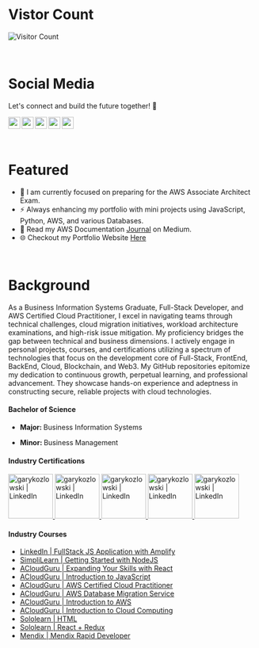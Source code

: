 <h1>Vistor Count</h1>

![Visitor Count](https://profile-counter.glitch.me/{gkozlowskidesign}/count.svg)


<br>

<h1>Social Media</h1>

  Let's connect and build the future together! 🌟
  <br>

<a href="https://www.linkedin.com/in/gary-kozlowski-825053138/">
  <img align="left" alt="garykozlowski | LinkedIn" width="24px" src="https://cdn.jsdelivr.net/npm/simple-icons@v3/icons/linkedin.svg" />
</a>
<a href="https://twitter.com/GaryKozlowski1">
  <img align="left" alt="garykozlowski | Twitter" width="24px" src="https://cdn.jsdelivr.net/npm/simple-icons@v3/icons/twitter.svg" />
</a>
<a href="https://github.com/gkozlowskidesign">
  <img align="left" alt="garykozlowski | GitHub" width="24px" src="https://cdn.jsdelivr.net/npm/simple-icons@v3/icons/github.svg" />
</a>
<a href="https://www.instagram.com/garykozlowski1/?next=%2Fgary_kozlowski1%2F">
  <img align="left" alt="garykozlowski | Instagram" width="24px" src="https://cdn.jsdelivr.net/npm/simple-icons@v3/icons/instagram.svg" />
</a>
<a href="https://www.facebook.com/garyjr.kozlowski/">
  <img align="left" alt="garykozlowski | Facebook" width="24px" src="https://cdn.jsdelivr.net/npm/simple-icons@v3/icons/facebook.svg" />
</a>
<br>

<br>
<br>

<h1>Featured</h1>

- 🔭 I am currently focused on preparing for the AWS Associate Architect Exam.
- ⚡ Always enhancing my portfolio with mini projects using JavaScript, Python, AWS, and various Databases. 
- 💬 Read my AWS Documentation [Journal](https://gkozlowskidesign.medium.com/) on Medium.
- 🌐 Checkout my Portfolio Website [Here](https://garykozlowski.xyz/)
<br>
<h1>Background</h1>
<p>
As a Business Information Systems Graduate, Full-Stack Developer, and AWS Certified Cloud Practitioner, 
I excel in navigating teams through technical challenges, cloud migration initiatives, workload architecture examinations, and high-risk issue mitigation. My proficiency bridges the gap between technical and business dimensions. I actively engage in personal projects, courses, and certifications utilizing a spectrum of technologies that focus on the development core of Full-Stack, FrontEnd, BackEnd, Cloud, Blockchain, and Web3. My GitHub repositories epitomize my dedication to continuous growth, perpetual learning, and professional advancement. 
They showcase hands-on experience and adeptness in constructing secure, reliable projects with cloud technologies.
</p>

<h4>Bachelor of Science</h4>

- <p><b>Major: </b>Business Information Systems</p>
- <p><b>Minor: </b>Business Management</p>

<h4>Industry Certifications</h4>
<a href="https://www.credly.com/badges/82c0c5bd-b30b-4bcd-9e12-06ba4d0887df">
  <img  alt="garykozlowski | LinkedIn" width="90px" src="https://images.credly.com/size/680x680/images/00634f82-b07f-4bbd-a6bb-53de397fc3a6/image.png" />
</a>
<a href="https://www.credly.com/badges/291e16c5-9a03-42ac-b211-23be11a03170">
  <img alt="garykozlowski | LinkedIn" width="90px" src="https://images.credly.com/size/340x340/images/979e42e2-1d32-4d21-97ea-53d991ea50fb/image.png" />
</a>
<a href="https://www.credly.com/badges/ac7ae31d-4dd7-40a9-98f9-86056f17d6b1">
  <img  alt="garykozlowski | LinkedIn" width="90px" src="https://images.credly.com/size/680x680/images/6f135924-7645-4bd2-ab68-3bc0b49c7e27/image.png" />
</a>
<a href="https://www.credly.com/badges/aa13f693-76cd-4368-aa56-ffcafdaff5f0">
  <img  alt="garykozlowski | LinkedIn" width="90px" src="https://github.com/GKozlowskiDesign/gkozlowskidesign/assets/82541715/0bc51284-463c-4e60-97d4-af185167d9a0" />
</a>
<a href="https://www.credly.com/badges/291e16c5-9a03-42ac-b211-23be11a03170">
  <img alt="garykozlowski | LinkedIn" width="90px" src="https://images.credly.com/size/340x340/images/8d67bbf4-128b-4141-b5f1-1bc61bbfbaa6/image.png" />
</a>


<br>

<h4>Industry Courses</h4>

- <a href="https://www.linkedin.com/learning/certificates/11487b7254a7e4c1db5f3b8eed72b8310cb634382c320cb503f12454b88e89d6?lipi=urn%3Ali%3Apage%3Ad_flagship3_profile_view_base_certifications_details%3BRcb0I8UpRxekiRGOW0dXng%3D%3D"> LinkedIn | FullStack JS Application with Amplify</a>
- <a href="https://www.simplilearn.com/skillup-certificate-landing?token=eyJjb3Vyc2VfaWQiOiIxNzQ2IiwiY2VydGlmaWNhdGVfdXJsIjoiaHR0cHM6XC9cL2NlcnRpZmljYXRlcy5zaW1wbGljZG4ubmV0XC9zaGFyZVwvdGh1bWJfNDA0NTg2MF8xNjcyMTU4NDQ0LnBuZyIsInVzZXJuYW1lIjoiR2FyeSBLb3psb3dza2kifQ%3D%3D&utm_source=shared-certificate&utm_medium=lms&utm_campaign=shared-certificate-promotion&referrer=https%3A%2F%2Flms.simplilearn.com%2Fcourses%2F4236%2FGetting-started-with-NodeJS%2Fcertificate%2Fdownload-skillup&%24web_only=true&_branch_match_id=1226269620574159339&_branch_referrer=H4sIAAAAAAAAA8soKSkottLXL87MLcjJ1EssKNDLyczL1k%2FVDymqTI6oCiw3K0sCAMwKp3AlAAAA">SimpliLearn | Getting Started with NodeJS</a>
- <a href="https://verify.acloud.guru/95216D665794">ACloudGuru | Expanding Your Skills with React</a>
- <a href="https://verify.acloud.guru/2B75EAB435FA">ACloudGuru | Introduction to JavaScript</a>
- <a href="https://verify.acloud.guru/02A9147C1109">ACloudGuru | AWS Certified Cloud Practitioner</a>
- <a href="https://verify.acloud.guru/6F7228088730">ACloudGuru | AWS Database Migration Service</a>
- <a href="https://verify.acloud.guru/488D24E66C3C">ACloudGuru | Introduction to AWS</a>
- <a href="https://verify.acloud.guru/08353D4BE2DA">ACloudGuru | Introduction to Cloud Computing</a>
- <a href="https://www.sololearn.com/certificates/CT-ZNJ9C0W9">Sololearn | HTML</a>
- <a href="https://www.sololearn.com/certificates/CT-SQ4TAIIM">Sololearn | React + Redux</a>
- <a href="https://drive.google.com/file/d/1544yC2fwe0_evZAMTJRPEdKHi7yEI6rm/view">Mendix | Mendix Rapid Developer</a>










 


  

    
 
 

